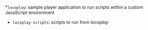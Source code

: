 
*`locoplay`: sample player application to run scripts within a custom
JavaScript environment
* `locoplay-scripts`: scripts to run from _locoplay_

